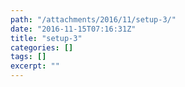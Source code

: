 ```yaml
---
path: "/attachments/2016/11/setup-3/"
date: "2016-11-15T07:16:31Z"
title: "setup-3"
categories: []
tags: []
excerpt: ""
---
```


